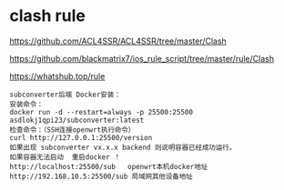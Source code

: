 # clash rule

https://github.com/ACL4SSR/ACL4SSR/tree/master/Clash  

https://github.com/blackmatrix7/ios_rule_script/tree/master/rule/Clash

https://whatshub.top/rule

```
subconverter后端 Docker安装：
安装命令：
docker run -d --restart=always -p 25500:25500 asdlokj1qpi23/subconverter:latest
检查命令：（SSH连接openwrt执行命令）
curl http://127.0.0.1:25500/version
如果出现 subconverter vx.x.x backend 则说明容器已经成功运行。
如果容器无法启动  重启docker ！
http://localhost:25500/sub   openwrt本机docker地址
http://192.168.10.5:25500/sub 局域网其他设备地址
```
